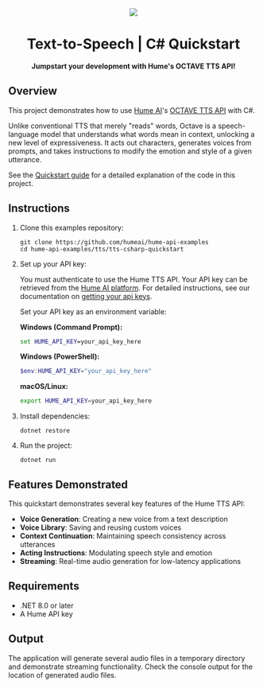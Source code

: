 <div align="center">
  <img src="https://storage.googleapis.com/hume-public-logos/hume/hume-banner.png">
  <h1>Text-to-Speech | C# Quickstart</h1>
  <p>
    <strong>Jumpstart your development with Hume's OCTAVE TTS API!</strong>
  </p>
</div>

## Overview

This project demonstrates how to use [Hume AI](https://hume.ai)'s [OCTAVE TTS API](https://dev.hume.ai/docs/text-to-speech-tts/overview) with C#.

Unlike conventional TTS that merely "reads" words, Octave is a speech-language model that understands what words mean in context, unlocking a new level of expressiveness. It acts out characters, generates voices from prompts, and takes instructions to modify the emotion and style of a given utterance.

See the [Quickstart guide](https://dev.hume.ai/docs/text-to-speech-tts/quickstart/csharp) for a detailed explanation of the code in this project.

## Instructions

1. Clone this examples repository:

    ```shell
    git clone https://github.com/humeai/hume-api-examples
    cd hume-api-examples/tts/tts-csharp-quickstart
    ```

2. Set up your API key:

    You must authenticate to use the Hume TTS API. Your API key can be retrieved from the [Hume AI platform](https://platform.hume.ai/settings/keys). For detailed instructions, see our documentation on [getting your api keys](https://dev.hume.ai/docs/introduction/api-key).
  
    Set your API key as an environment variable:

    **Windows (Command Prompt):**
    ```cmd
    set HUME_API_KEY=your_api_key_here
    ```

    **Windows (PowerShell):**
    ```powershell
    $env:HUME_API_KEY="your_api_key_here"
    ```

    **macOS/Linux:**
    ```bash
    export HUME_API_KEY=your_api_key_here
    ```

3. Install dependencies:

    ```shell
    dotnet restore
    ```

4. Run the project:

    ```shell
    dotnet run
    ```

## Features Demonstrated

This quickstart demonstrates several key features of the Hume TTS API:

- **Voice Generation**: Creating a new voice from a text description
- **Voice Library**: Saving and reusing custom voices
- **Context Continuation**: Maintaining speech consistency across utterances
- **Acting Instructions**: Modulating speech style and emotion
- **Streaming**: Real-time audio generation for low-latency applications

## Requirements

- .NET 8.0 or later
- A Hume API key

## Output

The application will generate several audio files in a temporary directory and demonstrate streaming functionality. Check the console output for the location of generated audio files.